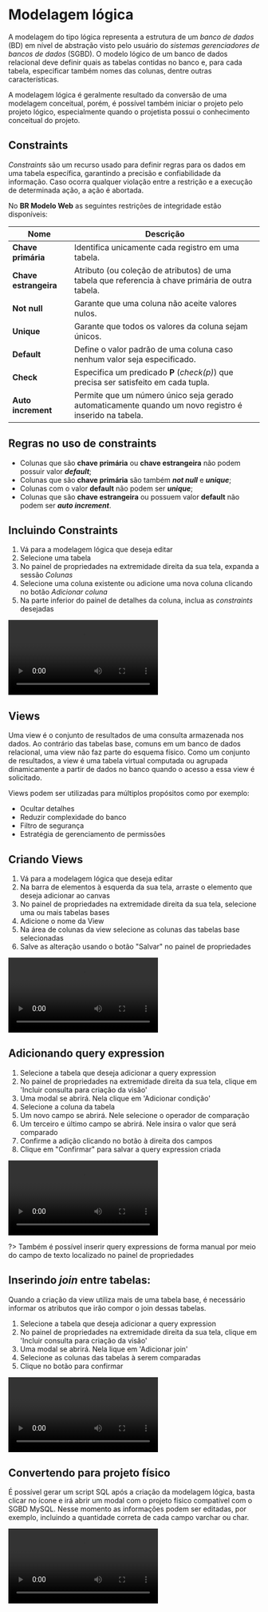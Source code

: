 # Modelagem lógica

A modelagem do tipo lógica representa a estrutura de um _banco de dados_ (BD) em nível de abstração visto pelo usuário do _sistemas gerenciadores de bancos de dados_ (SGBD). O modelo lógico de um banco de dados relacional deve definir quais as tabelas contidas no banco e, para cada tabela, especificar também nomes das colunas, dentre outras características. 

A modelagem lógica é geralmente resultado da conversão de uma modelagem conceitual, porém, é possível também iniciar o projeto pelo projeto lógico, especialmente quando o projetista possui o conhecimento conceitual do projeto.

## Constraints

_Constraints_ são um recurso usado para definir regras para os dados em uma tabela específica, garantindo a precisão e confiabilidade da informação. Caso ocorra qualquer violação entre a restrição e a execução de determinada ação, a ação é abortada.

No **BR Modelo Web** as seguintes restrições de integridade estão disponíveis:

| Nome | Descrição |
| ---- | --------- |
| **Chave primária** | Identifica unicamente cada registro em uma tabela. |
| **Chave estrangeira** | Atributo (ou coleção de atributos) de uma tabela que referencia à chave primária de outra tabela. |
| **Not null** | Garante que uma coluna não aceite valores nulos. |
| **Unique** | Garante que todos os valores da coluna sejam únicos. |
| **Default** | Define o valor padrão de uma coluna caso nenhum valor seja especificado. |
| **Check** | Especifica um predicado **P** (_check(p)_) que precisa ser satisfeito em cada tupla. |
| **Auto increment** | Permite que um número único seja gerado automaticamente quando um novo registro é inserido na tabela. |


## Regras no uso de constraints

- Colunas que são **chave primária** ou **chave estrangeira** não podem possuir valor **_default_**;
- Colunas que são **chave primária** são também **_not null_** e **_unique_**;
- Colunas com o valor **default** não podem ser **_unique_**;
- Colunas que são **chave estrangeira** ou possuem valor **default** não podem ser **_auto increment_**.

## Incluindo Constraints

1. Vá para a modelagem lógica que deseja editar
1. Selecione uma tabela
1. No painel de propriedades na extremidade direita da sua tela, expanda a sessão _Colunas_
1. Selecione uma coluna existente ou adicione uma nova coluna clicando no botão _Adicionar coluna_
1. Na parte inferior do painel de detalhes da coluna, inclua as _constraints_ desejadas

<video class="video-player" controls>
	<source src="logical-model/assets/constraints.mp4" type="video/mp4">
	Desculpe, seu navegador não suporta esse formato de vídeo.
</video>

## Views

Uma view é o conjunto de resultados de uma consulta armazenada nos dados. Ao contrário das tabelas base, comuns em um banco de dados relacional, uma view não faz parte do esquema físico. Como um conjunto de resultados, a view é uma tabela virtual computada ou agrupada dinamicamente a partir de dados no banco quando o acesso a essa view é solicitado.

Views podem ser utilizadas para múltiplos propósitos como por exemplo:

- Ocultar detalhes
- Reduzir complexidade do banco
- Filtro de segurança
- Estratégia de gerenciamento de permissões

## Criando Views

1. Vá para a modelagem lógica que deseja editar
1. Na barra de elementos à esquerda da sua tela, arraste o elemento que deseja adicionar ao canvas
1. No painel de propriedades na extremidade direita da sua tela, selecione uma ou mais tabelas bases
1. Adicione o nome da View
1. Na área de colunas da view selecione as colunas das tabelas base selecionadas
1. Salve as alteração usando o botão "Salvar" no painel de propriedades

<video class="video-player" controls>
	<source src="logical-model/assets/views.mp4" type="video/mp4">
	Desculpe, seu navegador não suporta esse formato de vídeo.
</video>

## Adicionando query expression

1. Selecione a tabela que deseja adicionar a query expression
1. No painel de propriedades na extremidade direita da sua tela, clique em 'Incluir consulta para criação da visão'
1. Uma modal se abrirá. Nela clique em 'Adicionar condição'
1. Selecione a coluna da tabela
1. Um novo campo se abrirá. Nele selecione o operador de comparação
1. Um terceiro e último campo se abrirá. Nele insira o valor que será comparado
1. Confirme a adição clicando no botão à direita dos campos
1. Clique em "Confirmar" para salvar a query expression criada

<video class="video-player" controls>
	<source src="logical-model/assets/view-query-expression.mp4" type="video/mp4">
	Desculpe, seu navegador não suporta esse formato de vídeo.
</video>

?> Também é possível inserir query expressions de forma manual por meio do campo de texto localizado no painel de propriedades

## Inserindo _join_ entre tabelas:

Quando a criação da view utiliza mais de uma tabela base, é necessário informar os atributos que irão compor o join dessas tabelas.

1. Selecione a tabela que deseja adicionar a query expression
1. No painel de propriedades na extremidade direita da sua tela, clique em 'Incluir consulta para criação da visão'
1. Uma modal se abrirá. Nela lique em 'Adicionar join'
1. Selecione as colunas das tabelas à serem comparadas
1. Clique no botão para confirmar

<video class="video-player" controls>
	<source src="logical-model/assets/joins.mp4" type="video/mp4">
	Desculpe, seu navegador não suporta esse formato de vídeo.
</video>

## Convertendo para projeto físico

É possível gerar um script SQL após a criação da modelagem lógica, basta clicar no ícone e irá abrir um modal com o projeto físico compatível com o SGBD MySQL. Nesse momento as informações podem ser editadas, por exemplo, incluindo a quantidade correta de cada campo varchar ou char.

<video class="video-player" controls>
	<source src="logical-model/assets/projeto-fisico.mp4" type="video/mp4">
	Desculpe, seu navegador não suporta esse formato de vídeo.
</video>
